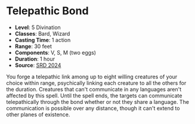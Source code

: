 # Telepathic Bond

- **Level**: 5 Divination
- **Classes**: Bard, Wizard
- **Casting Time**: 1 action
- **Range**: 30 feet
- **Components**: V, S, M (two eggs)
- **Duration**: 1 hour
- **Source**: [SRD 2024](../../../srds/SRD_2024.pdf)

You forge a telepathic link among up to eight willing creatures of your choice within range, psychically linking each creature to all the others for the duration. Creatures that can't communicate in any languages aren't affected by this spell. Until the spell ends, the targets can communicate telepathically through the bond whether or not they share a language. The communication is possible over any distance, though it can't extend to other planes of existence.

